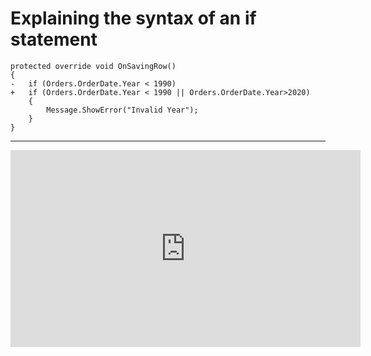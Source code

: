 ﻿# Explaining the syntax of an if statement 

```csdiff
protected override void OnSavingRow()
{
-   if (Orders.OrderDate.Year < 1990)
+   if (Orders.OrderDate.Year < 1990 || Orders.OrderDate.Year>2020)
    {
        Message.ShowError("Invalid Year");
    }
}
```
---

<iframe width="560" height="315" src="https://www.youtube.com/embed/ILv1m8NA2sM?list=PL1DEQjXG2xnL1VKb5GvdDwxJeym7Uj6S3" frameborder="0" allowfullscreen></iframe>

